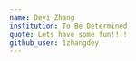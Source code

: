 ```yaml
---
name: Deyi Zhang
institution: To Be Determined
quote: Lets have some fun!!!!
github_user: 1zhangdey
---
```

